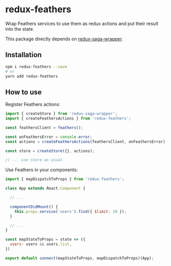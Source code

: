 # redux-feathers

Wrap Feathers services to use them as redux actions and put their result into the state.

This package directly depends on [redux-saga-wrapper](https://www.npmjs.com/package/redux-saga-wrapper).

## Installation

```bash
npm i redux-feathers --save
# or
yarn add redux-feathers
```

## How to use

Register Feathers actions:

```javascript
import { createStore } from 'redux-saga-wrapper';
import { createFeathersActions } from 'redux-feathers';

const feathersClient = feathers();

const onFeathersError = console.error;
const actions = createFeathersActions(feathersClient, onFeathersError);

const store = createStore({}, actions);

// ... use store as usual
```

Use Feathers in your components:

```javascript
import { mapDispatchToProps } from 'redux-feathers';

class App extends React.Component {

  // ...

  componentDidMount() {
    this.props.service('users').find({ $limit: 10 });
  }

  // ...
}

const mapStateToProps = state => ({
  users: users && users.list,
})

export default connect(mapStateToProps, mapDispatchToProps)(App);
```